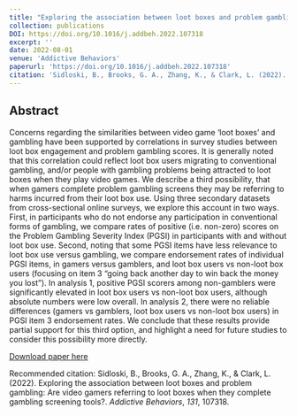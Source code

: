 ```yaml
---
title: "Exploring the association between loot boxes and problem gambling: Are video gamers referring to loot boxes when they complete gambling screening tools?"
collection: publications
DOI: https://doi.org/10.1016/j.addbeh.2022.107318
excerpt: ''
date: 2022-08-01
venue: 'Addictive Behaviors'
paperurl: 'https://doi.org/10.1016/j.addbeh.2022.107318'
citation: 'Sidloski, B., Brooks, G. A., Zhang, K., & Clark, L. (2022). Exploring the association between loot boxes and problem gambling: Are video gamers referring to loot boxes when they complete gambling screening tools?. *Addictive Behaviors*, *131*, 107318.'
---
```

## Abstract

Concerns regarding the similarities between video game ‘loot boxes’ and gambling have been supported by correlations in survey studies between loot box engagement and problem gambling scores. It is generally noted that this correlation could reflect loot box users migrating to conventional gambling, and/or people with gambling problems being attracted to loot boxes when they play video games. We describe a third possibility, that when gamers complete problem gambling screens they may be referring to harms incurred from their loot box use. Using three secondary datasets from cross-sectional online surveys, we explore this account in two ways. First, in participants who do not endorse any participation in conventional forms of gambling, we compare rates of positive (i.e. non-zero) scores on the Problem Gambling Severity Index (PGSI) in participants with and without loot box use. Second, noting that some PGSI items have less relevance to loot box use versus gambling, we compare endorsement rates of individual PGSI items, in gamers versus gamblers, and loot box users vs non-loot box users (focusing on item 3 “going back another day to win back the money you lost”). In analysis 1, positive PGSI scorers among non-gamblers were significantly elevated in loot box users vs non-loot box users, although absolute numbers were low overall. In analysis 2, there were no reliable differences (gamers vs gamblers, loot box users vs non-loot box users) in PGSI item 3 endorsement rates. We conclude that these results provide partial support for this third option, and highlight a need for future studies to consider this possibility more directly.

[Download paper here](https://www.sciencedirect.com/science/article/pii/S0306460322000843?via%3Dihub)

Recommended citation: Sidloski, B., Brooks, G. A., Zhang, K., & Clark, L. (2022). Exploring the association between loot boxes and problem gambling: Are video gamers referring to loot boxes when they complete gambling screening tools?. *Addictive Behaviors*, *131*, 107318.

